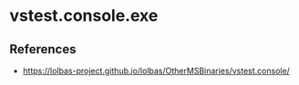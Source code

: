 # vstest.console.exe

## References
* https://lolbas-project.github.io/lolbas/OtherMSBinaries/vstest.console/
